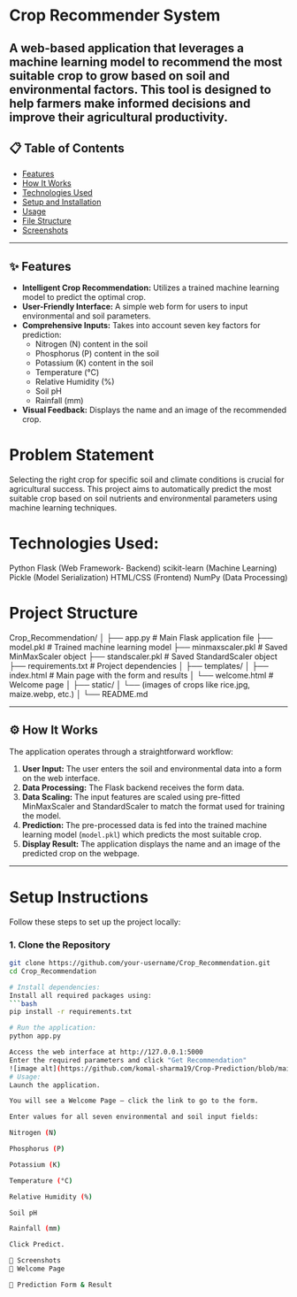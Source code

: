 # Crop Recommender System

A web-based application that leverages a machine learning model to recommend the most suitable crop to grow based on soil and environmental factors. This tool is designed to help farmers make informed decisions and improve their agricultural productivity.  
---

## 📋 Table of Contents  
- [Features](#-features)  
- [How It Works](#%EF%B8%8F-how-it-works)  
- [Technologies Used](#-technologies-used)  
- [Setup and Installation](#-setup-and-installation)  
- [Usage](#-usage)  
- [File Structure](#-file-structure)  
- [Screenshots](#-screenshots)  

---


## ✨ Features  
- **Intelligent Crop Recommendation:** Utilizes a trained machine learning model to predict the optimal crop.  
- **User-Friendly Interface:** A simple web form for users to input environmental and soil parameters.  
- **Comprehensive Inputs:** Takes into account seven key factors for prediction:  
  - Nitrogen (N) content in the soil  
  - Phosphorus (P) content in the soil  
  - Potassium (K) content in the soil  
  - Temperature (°C)  
  - Relative Humidity (%)  
  - Soil pH  
  - Rainfall (mm)  
- **Visual Feedback:** Displays the name and an image of the recommended crop.  

# Problem Statement
Selecting the right crop for specific soil and climate conditions is crucial for agricultural success. This project aims to automatically predict the most suitable crop based on soil nutrients and environmental parameters using machine learning techniques.

# Technologies Used:

Python
Flask (Web Framework- Backend)
scikit-learn (Machine Learning)
Pickle (Model Serialization)
HTML/CSS (Frontend)
NumPy (Data Processing)

# Project Structure
Crop_Recommendation/
│
├── app.py              # Main Flask application file
├── model.pkl           # Trained machine learning model
├── minmaxscaler.pkl    # Saved MinMaxScaler object
├── standscaler.pkl     # Saved StandardScaler object
├── requirements.txt    # Project dependencies 
│
├── templates/
│   ├── index.html      # Main page with the form and results
│   └── welcome.html    # Welcome page
│
├── static/
│   └── (images of crops like rice.jpg, maize.webp, etc.)
│
└── README.md


---
## ⚙️ How It Works  
The application operates through a straightforward workflow:  

1. **User Input:** The user enters the soil and environmental data into a form on the web interface.  
2. **Data Processing:** The Flask backend receives the form data.  
3. **Data Scaling:** The input features are scaled using pre-fitted MinMaxScaler and StandardScaler to match the format used for training the model.  
4. **Prediction:** The pre-processed data is fed into the trained machine learning model (`model.pkl`) which predicts the most suitable crop.  
5. **Display Result:** The application displays the name and an image of the predicted crop on the webpage.  

---

# Setup Instructions
Follow these steps to set up the project locally:  

### 1. Clone the Repository  
```bash
git clone https://github.com/your-username/Crop_Recommendation.git
cd Crop_Recommendation

# Install dependencies:
Install all required packages using:
```bash
pip install -r requirements.txt

# Run the application:
python app.py

Access the web interface at http://127.0.0.1:5000
Enter the required parameters and click "Get Recommendation"
![image alt](https://github.com/komal-sharma19/Crop-Prediction/blob/main/crop%20prediction.png?raw=true)
# Usage:
Launch the application.

You will see a Welcome Page – click the link to go to the form.

Enter values for all seven environmental and soil input fields:

Nitrogen (N)

Phosphorus (P)

Potassium (K)

Temperature (°C)

Relative Humidity (%)

Soil pH

Rainfall (mm)

Click Predict.

📸 Screenshots
🌱 Welcome Page

🌾 Prediction Form & Result


